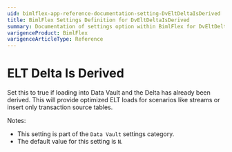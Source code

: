 ```yaml
---
uid: bimlflex-app-reference-documentation-setting-DvEltDeltaIsDerived
title: BimlFlex Settings Definition for DvEltDeltaIsDerived
summary: Documentation of settings option within BimlFlex for DvEltDeltaIsDerived
varigenceProduct: BimlFlex
varigenceArticleType: Reference
---
```


# ELT Delta Is Derived

Set this to true if loading into Data Vault and the Delta has already been derived. This will provide optimized ELT loads for scenarios like streams or insert only transaction source tables.

Notes:

* This setting is part of the `Data Vault` settings category.
* The default value for this setting is `N`.
